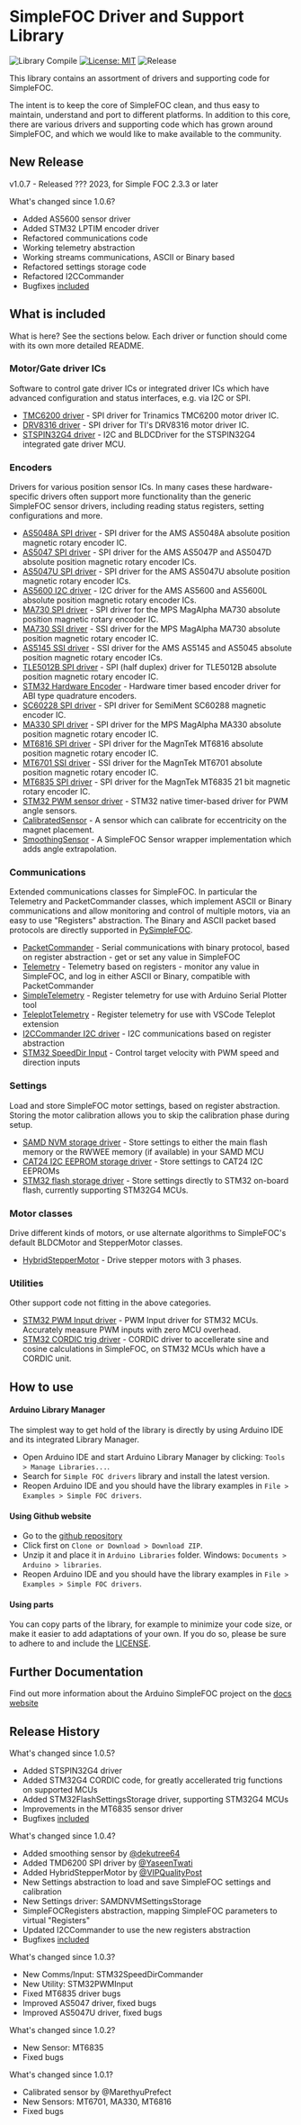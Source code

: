 # SimpleFOC Driver and Support Library

![Library Compile](https://github.com/simplefoc/Arduino-FOC-drivers/workflows/Library%20Compile/badge.svg)
[![License: MIT](https://img.shields.io/badge/License-MIT-yellow.svg)](https://opensource.org/licenses/MIT)
![Release](https://www.ardu-badge.com/badge/SimpleFOCDrivers.svg?)

This library contains an assortment of drivers and supporting code for SimpleFOC.

The intent is to keep the core of SimpleFOC clean, and thus easy to maintain, understand and port to different platforms. In addition to this core, there are various drivers and supporting code which has grown around SimpleFOC, and which we would like to make available to the community.

## New Release

v1.0.7 - Released ??? 2023, for Simple FOC 2.3.3 or later


What's changed since 1.0.6?
- Added AS5600 sensor driver
- Added STM32 LPTIM encoder driver
- Refactored communications code
- Working telemetry abstraction
- Working streams communications, ASCII or Binary based
- Refactored settings storage code
- Refactored I2CCommander
- Bugfixes [included](https://github.com/simplefoc/Arduino-FOC-drivers/issues?q=is%3Aissue+milestone%3A1.0.7+)


## What is included

What is here? See the sections below. Each driver or function should come with its own more detailed README.

### Motor/Gate driver ICs

Software to control gate driver ICs or integrated driver ICs which have advanced configuration and status interfaces, e.g. via I2C or SPI.

 - [TMC6200 driver](src/drivers/tmc6200/) - SPI driver for Trinamics TMC6200 motor driver IC.
 - [DRV8316 driver](src/drivers/drv8316/) - SPI driver for TI's DRV8316 motor driver IC.
 - [STSPIN32G4 driver](src/drivers/stspin32g4/) - I2C and BLDCDriver for the STSPIN32G4 integrated gate driver MCU.

### Encoders

Drivers for various position sensor ICs. In many cases these hardware-specific drivers often support more functionality than the generic SimpleFOC sensor drivers, including reading status registers, setting configurations and more.

 - [AS5048A SPI driver](src/encoders/as5048a/) - SPI driver for the AMS AS5048A absolute position magnetic rotary encoder IC.
 - [AS5047 SPI driver](src/encoders/as5047/) - SPI driver for the AMS AS5047P and AS5047D absolute position magnetic rotary encoder ICs.
 - [AS5047U SPI driver](src/encoders/as5047u/) - SPI driver for the AMS AS5047U absolute position magnetic rotary encoder ICs.
 - [AS5600 I2C driver](src/encoders/as5600/) - I2C driver for the AMS AS5600 and AS5600L absolute position magnetic rotary encoder ICs.
 - [MA730 SPI driver](src/encoders/ma730/) - SPI driver for the MPS MagAlpha MA730 absolute position magnetic rotary encoder IC.
 - [MA730 SSI driver](src/encoders/ma730/) - SSI driver for the MPS MagAlpha MA730 absolute position magnetic rotary encoder IC.
 - [AS5145 SSI driver](src/encoders/as5145/) - SSI driver for the AMS AS5145 and AS5045 absolute position magnetic rotary encoder ICs.
 - [TLE5012B SPI driver](src/encoders/tle5012b/) - SPI (half duplex) driver for TLE5012B absolute position magnetic rotary encoder IC.
 - [STM32 Hardware Encoder](src/encoders/stm32hwencoder/) - Hardware timer based encoder driver for ABI type quadrature encoders.
 - [SC60228 SPI driver](src/encoders/sc60228/) - SPI driver for SemiMent SC60288 magnetic encoder IC.
 - [MA330 SPI driver](src/encoders/ma330/) - SPI driver for the MPS MagAlpha MA330 absolute position magnetic rotary encoder IC.
 - [MT6816 SPI driver](src/encoders/mt6816/) - SPI driver for the MagnTek MT6816 absolute position magnetic rotary encoder IC.
 - [MT6701 SSI driver](src/encoders/mt6701/) - SSI driver for the MagnTek MT6701 absolute position magnetic rotary encoder IC.
 - [MT6835 SPI driver](src/encoders/mt6835/) - SPI driver for the MagnTek MT6835 21 bit magnetic rotary encoder IC.
 - [STM32 PWM sensor driver](src/encoders/stm32pwmsensor/) - STM32 native timer-based driver for PWM angle sensors.
 - [CalibratedSensor](src/encoders/calibrated/) - A sensor which can calibrate for eccentricity on the magnet placement.
 - [SmoothingSensor](src/encoders/smoothing/) - A SimpleFOC Sensor wrapper implementation which adds angle extrapolation.

### Communications

Extended communications classes for SimpleFOC. In particular the Telemetry and PacketCommander classes, which implement ASCII or Binary communications and allow monitoring and control of multiple motors, via an easy to use "Registers" abstraction. The Binary and ASCII packet based protocols are directly supported in [PySimpleFOC](https://github.com/simplefoc/pysimplefoc).

 - [PacketCommander](src/comms/streams/) - Serial communications with binary protocol, based on register abstraction - get or set any value in SimpleFOC
 - [Telemetry](src/comms/telemetry/) - Telemetry based on registers - monitor any value in SimpleFOC, and log in either ASCII or Binary, compatible with PacketCommander
 - [SimpleTelemetry](src/comms/telemetry/) - Register telemetry for use with Arduino Serial Plotter tool
 - [TeleplotTelemetry](src/comms/telemetry/) - Register telemetry for use with VSCode Teleplot extension
 - [I2CCommander I2C driver](src/comms/i2c/) - I2C communications based on register abstraction
 - [STM32 SpeedDir Input](src/comms/stm32speeddir/) - Control target velocity with PWM speed and direction inputs
 
### Settings

Load and store SimpleFOC motor settings, based on register abstraction. Storing the motor calibration allows you to skip the calibration phase during setup.

 - [SAMD NVM storage driver](src/settings/samd/) - Store settings to either the main flash memory or the RWWEE memory (if available) in your SAMD MCU
 - [CAT24 I2C EEPROM storage driver](src/settings/i2c/) - Store settings to CAT24 I2C EEPROMs
 - [STM32 flash storage driver](src/settings/stm32/) - Store settings directly to STM32 on-board flash, currently supporting STM32G4 MCUs.

### Motor classes

Drive different kinds of motors, or use alternate algorithms to SimpleFOC's default BLDCMotor and StepperMotor classes.

 - [HybridStepperMotor](motors/HybridStepperMotor/) - Drive stepper motors with 3 phases.


### Utilities

Other support code not fitting in the above categories.

 - [STM32 PWM Input driver](src/utilities/stm32pwm/) - PWM Input driver for STM32 MCUs. Accurately measure PWM inputs with zero MCU overhead.
 - [STM32 CORDIC trig driver](src/utilities/stm32math/) - CORDIC driver to accellerate sine and cosine calculations in SimpleFOC, on STM32 MCUs which have a CORDIC unit.

## How to use

#### Arduino Library Manager 
The simplest way to get hold of the library is directly by using Arduino IDE and its integrated Library Manager. 
- Open Arduino IDE and start Arduino Library Manager by clicking: `Tools > Manage Libraries...`.
- Search for `Simple FOC drivers` library and install the latest version.
- Reopen Arduino IDE and you should have the library examples in `File > Examples > Simple FOC drivers`.

#### Using Github website 
- Go to the [github repository](https://github.com/simplefoc/Arduino-FOC-drivers)
- Click first on `Clone or Download > Download ZIP`. 
- Unzip it and place it in `Arduino Libraries` folder. Windows: `Documents > Arduino > libraries`.  
- Reopen Arduino IDE and you should have the library examples in `File > Examples > Simple FOC drivers`.

#### Using parts

You can copy parts of the library, for example to minimize your code size, or make it easier to add adaptations of your own.
If you do so, please be sure to adhere to and include the [LICENSE](https://github.com/simplefoc/Arduino-FOC-drivers/LICENSE).


## Further Documentation

Find out more information about the Arduino SimpleFOC project on the [docs website](https://docs.simplefoc.com/) 

## Release History

What's changed since 1.0.5?
- Added STSPIN32G4 driver
- Added STM32G4 CORDIC code, for greatly accellerated trig functions on supported MCUs
- Added STM32FlashSettingsStorage driver, supporting STM32G4 MCUs
- Improvements in the MT6835 sensor driver
- Bugfixes [included](https://github.com/simplefoc/Arduino-FOC-drivers/issues?q=is%3Aissue+milestone%3A1.0.6+)

What's changed since 1.0.4?
- Added smoothing sensor by [@dekutree64](https://github.com/dekutree64)
- Added TMD6200 SPI driver by [@YaseenTwati](https://github.com/YaseenTwati)
- Added HybridStepperMotor by [@VIPQualityPost](https://github.com/VIPQualityPost)
- New Settings abstraction to load and save SimpleFOC settings and calibration
- New Settings driver: SAMDNVMSettingsStorage
- SimpleFOCRegisters abstraction, mapping SimpleFOC parameters to virtual "Registers"
- Updated I2CCommander to use the new registers abstraction
- Bugfixes [included](https://github.com/simplefoc/Arduino-FOC-drivers/issues?q=is%3Aissue+milestone%3A1.0.5+)

What's changed since 1.0.3?
- New Comms/Input: STM32SpeedDirCommander
- New Utility: STM32PWMInput
- Fixed MT6835 driver bugs
- Improved AS5047 driver, fixed bugs
- Improved AS5047U driver, fixed bugs

What's changed since 1.0.2?
- New Sensor: MT6835
- Fixed bugs

What's changed since 1.0.1?
- Calibrated sensor by @MarethyuPrefect
- New Sensors: MT6701, MA330, MT6816
- Fixed bugs

